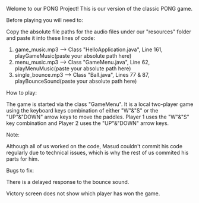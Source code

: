 Welome to our PONG Project! This is our version of the classic PONG game. 

Before playing you will need to: 

Copy the absolute file paths for the audio files under our "resources" folder and paste it into these lines of code:
1. game_music.mp3 --> Class "HelloApplication.java", Line 161, playGameMusic(paste your absolute path here)
2. menu_music.mp3 --> Class "GameMenu.java", Line 62, playMenuMusic(paste your absolute path here)
3. single_bounce.mp3 --> Class "Ball.java", Lines 77 & 87, playBounceSound(paste your absolute path here)

   
How to play: 

The game is started via the class "GameMenu". 
It is a local two-player game using the keyboard keys combination of either "W"&"S" or the "UP"&"DOWN" arrow keys to move the paddles. 
Player 1 uses the "W"&"S" key combination and Player 2 uses the "UP"&"DOWN" arrow keys. 

Note: 

Although all of us worked on the code, Masud couldn't commit his code regularly due to technical issues, which is why the rest of us commited his parts for him. 

Bugs to fix: 

There is a delayed response to the bounce sound. 

Victory screen does not show which player has won the game. 
